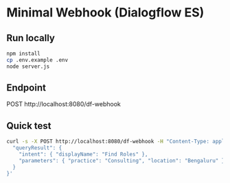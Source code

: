 # Minimal Webhook (Dialogflow ES)

## Run locally
```bash
npm install
cp .env.example .env
node server.js
```

## Endpoint
POST http://localhost:8080/df-webhook

## Quick test
```bash
curl -s -X POST http://localhost:8080/df-webhook -H "Content-Type: application/json" -d '{
  "queryResult": {
    "intent": { "displayName": "Find Roles" },
    "parameters": { "practice": "Consulting", "location": "Bengaluru" }
  }
}'
```
